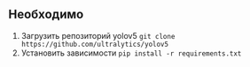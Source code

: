 
## Необходимо
1. Загрузить репозиторий yolov5 `git clone https://github.com/ultralytics/yolov5`
2. Установить зависимости `pip install -r requirements.txt`